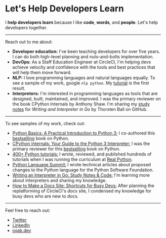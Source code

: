 # Let's Help Developers Learn

I **help developers learn** because I like **code**, **words**, and **people**. Let's help developers together. 

---
Reach out to me about:
- **Developer education:** I've been teaching developers for over five years. I can do both high-level planning and nuts-and-bolts implementation.
- **DevOps:** As a Staff Education Engineer at CircleCI, I'm helping devs achieve velocity and confidence with the tools and best practices that will help them move forward.
- **NLP:** I love programming languages and natural languages equally. To see a sample of my work, google `nlp python`. My [tutorial](https://realpython.com/nltk-nlp-python/) is the first result.
- **Interpreters:** I'm interested in programming languages as tools that are designed, built, maintained, and improved. I was the primary reviewer on the book CPython Internals by Anthony Shaw. I'm sharing my [study notes](https://github.com/jablonskidev/writing-an-interpreter-in-go) for *Writing and Interpreter in Go* by Thorsten Ball on GitHub.
 
--- 
To see samples of my work, check out:
- [Python Basics: A Practical Introduction to Python 3:](https://www.amazon.ca/Python-Basics-Practical-Introduction/dp/1775093328) I co-authored this [bestselling](https://realpython.com/python-basics-paperback/) book on Python.
- [CPython Internals: Your Guide to the Python 3 Interpreter:](https://www.amazon.ca/CPython-Internals-Guide-Python-Interpreter/dp/1775093344) I was the primary reviewer for this [bestselling](https://realpython.com/cpython-internals-paperback/) book on Python.
- [400+ Python tutorials:](https://realpython.com/team/jjablonski/) I wrote, reviewed, and published hundreds of tutorials when I was running the curriculum at [Real Python](https://realpython.com/).
- [Python Language Summit:](https://pyfound.blogspot.com/2021/05/the-2021-python-language-summit.html) I wrote technical articles about proposed changes to the Python language for the Python Software Foundation.
- [Writing an Interpreter in Go: Study Notes & Code:](https://github.com/jablonskidev/writing-an-interpreter-in-go) I'm learning more about interpreters and sharing my knowledge.
- [How to Make a Docs Site: Shortcuts for Busy Devs:](https://github.com/jablonskidev/how-to-make-a-docs-site) After planning the replatforming of CircleCI's docs site, I condensed my knowledge for busy devs who are new to docs.

---
Feel free to reach out:
- [Twitter](https://twitter.com/jo_jablonski)
- [LinkedIn](https://www.linkedin.com/in/joanna-jablonski/)
- [jojab.dev](https:///www.jojab.dev)
